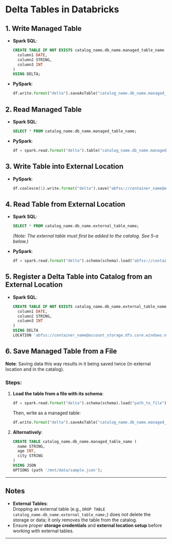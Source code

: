 
# Delta Tables in Databricks
## 1. Write Managed Table
- **Spark SQL**:  
  ```sql
  CREATE TABLE IF NOT EXISTS catalog_name.db_name.managed_table_name (
    column1 DATE, 
    column2 STRING, 
    column3 INT
  ) 
  USING DELTA;
  ```
- **PySpark**:  
  ```python
  df.write.format("delta").saveAsTable("catalog_name.db_name.managed_table_name")
  ```

## 2. Read Managed Table
- **Spark SQL**:  
  ```sql
  SELECT * FROM catalog_name.db_name.managed_table_name;
  ```
- **PySpark**:  
  ```python
  df = spark.read.format("delta").table("catalog_name.db_name.managed_table_name")
  ```

## 3. Write Table into External Location
- **PySpark**:  
  ```python
  df.coalesce(1).write.format("delta").save("abfss://container_name@account_storage.dfs.core.windows.net/")
  ```

## 4. Read Table from External Location
- **Spark SQL**:  
  ```sql
  SELECT * FROM catalog_name.db_name.external_table_name;
  ```
  *(Note: The external table must first be added to the catalog. See 5-a below.)*

- **PySpark**:  
  ```python
  df = spark.read.format("delta").schema(schema).load("abfss://container_name@account_storage.dfs.core.windows.net/")
  ```

## 5. Register a Delta Table into Catalog from an External Location
- **Spark SQL**:  
  ```sql
  CREATE TABLE IF NOT EXISTS catalog_name.db_name.external_table_name (
    column1 DATE, 
    column2 STRING, 
    column3 INT
  ) 
  USING DELTA 
  LOCATION 'abfss://container_name@account_storage.dfs.core.windows.net/';
  ```

## 6. Save Managed Table from a File
**Note**: Saving data this way results in it being saved twice (in external location and in the catalog).  

### Steps:
1. **Load the table from a file with its schema**:  
   ```python
   df = spark.read.format("delta").schema(schema).load("path_to_file")
   ```
   Then, write as a managed table:  
   ```python
   df.write.format("delta").saveAsTable("catalog_name.db_name.managed_table_name")
   ```

2. **Alternatively**:  
   ```sql
   CREATE TABLE catalog_name.db_name.managed_table_name (
     name STRING, 
     age INT, 
     city STRING
   ) 
   USING JSON 
   OPTIONS (path '/mnt/data/sample.json');
   ```

---

## Notes
- **External Tables**:  
  Dropping an external table (e.g., `DROP TABLE catalog_name.db_name.external_table_name;`) does not delete the storage or data; it only removes the table from the catalog.
- Ensure proper **storage credentials** and **external location setup** before working with external tables.

---
